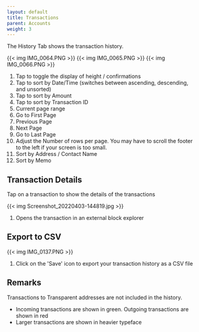 ```yaml
---
layout: default
title: Transactions
parent: Accounts
weight: 3
---
```


The History Tab shows the transaction history. 


{{< img IMG_0064.PNG >}}
{{< img IMG_0065.PNG >}}
{{< img IMG_0066.PNG >}}

1. Tap to toggle the display of height / confirmations
2. Tap to sort by Date/Time (switches between ascending, descending, and unsorted)
3. Tap to sort by Amount
4. Tap to sort by Transaction ID
5. Current page range
6. Go to First Page
7. Previous Page
8. Next Page
9. Go to Last Page
10. Adjust the Number of rows per page. 
You may have to scroll the footer to the left if your screen is too small.
11. Sort by Address / Contact Name
12. Sort by Memo

## Transaction Details

Tap on a transaction to show the details of the transactions

{{< img Screenshot_20220403-144819.jpg >}}

1. Opens the transaction in an external block explorer

## Export to CSV

{{< img IMG_0137.PNG >}}

1. Click on the 'Save' icon to export your transaction history as a CSV file

## Remarks

Transactions to Transparent addresses are not included in the history.

- Incoming transactions are shown in green. Outgoing transactions are 
shown in red
- Larger transactions are shown in heavier typeface
